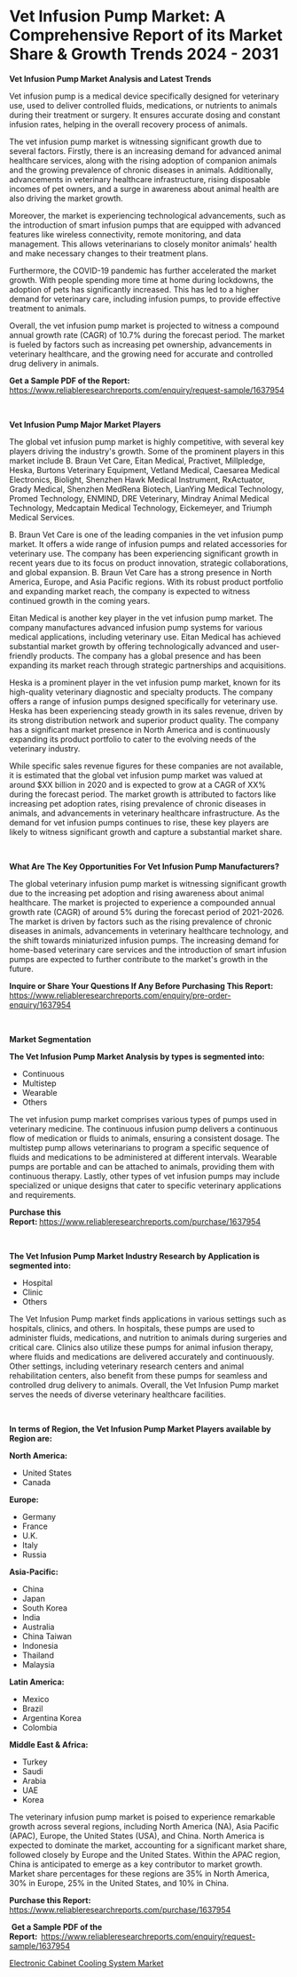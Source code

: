 <p><h1>Vet Infusion Pump Market: A Comprehensive Report of its Market Share & Growth Trends 2024 - 2031</h1></p><p><strong>Vet Infusion Pump Market Analysis and Latest Trends</strong></p>
<p><p>Vet infusion pump is a medical device specifically designed for veterinary use, used to deliver controlled fluids, medications, or nutrients to animals during their treatment or surgery. It ensures accurate dosing and constant infusion rates, helping in the overall recovery process of animals.</p><p>The vet infusion pump market is witnessing significant growth due to several factors. Firstly, there is an increasing demand for advanced animal healthcare services, along with the rising adoption of companion animals and the growing prevalence of chronic diseases in animals. Additionally, advancements in veterinary healthcare infrastructure, rising disposable incomes of pet owners, and a surge in awareness about animal health are also driving the market growth.</p><p>Moreover, the market is experiencing technological advancements, such as the introduction of smart infusion pumps that are equipped with advanced features like wireless connectivity, remote monitoring, and data management. This allows veterinarians to closely monitor animals' health and make necessary changes to their treatment plans.</p><p>Furthermore, the COVID-19 pandemic has further accelerated the market growth. With people spending more time at home during lockdowns, the adoption of pets has significantly increased. This has led to a higher demand for veterinary care, including infusion pumps, to provide effective treatment to animals.</p><p>Overall, the vet infusion pump market is projected to witness a compound annual growth rate (CAGR) of 10.7% during the forecast period. The market is fueled by factors such as increasing pet ownership, advancements in veterinary healthcare, and the growing need for accurate and controlled drug delivery in animals.</p></p>
<p><strong>Get a Sample PDF of the Report:&nbsp;</strong> <a href="https://www.reliableresearchreports.com/enquiry/request-sample/1637954">https://www.reliableresearchreports.com/enquiry/request-sample/1637954</a></p>
<p>&nbsp;</p>
<p><strong>Vet Infusion Pump Major Market Players</strong></p>
<p><p>The global vet infusion pump market is highly competitive, with several key players driving the industry's growth. Some of the prominent players in this market include B. Braun Vet Care, Eitan Medical, Practivet, Millpledge, Heska, Burtons Veterinary Equipment, Vetland Medical, Caesarea Medical Electronics, Biolight, Shenzhen Hawk Medical Instrument, RxActuator, Grady Medical, Shenzhen MedRena Biotech, LianYing Medical Technology, Promed Technology, ENMIND, DRE Veterinary, Mindray Animal Medical Technology, Medcaptain Medical Technology, Eickemeyer, and Triumph Medical Services.</p><p>B. Braun Vet Care is one of the leading companies in the vet infusion pump market. It offers a wide range of infusion pumps and related accessories for veterinary use. The company has been experiencing significant growth in recent years due to its focus on product innovation, strategic collaborations, and global expansion. B. Braun Vet Care has a strong presence in North America, Europe, and Asia Pacific regions. With its robust product portfolio and expanding market reach, the company is expected to witness continued growth in the coming years.</p><p>Eitan Medical is another key player in the vet infusion pump market. The company manufactures advanced infusion pump systems for various medical applications, including veterinary use. Eitan Medical has achieved substantial market growth by offering technologically advanced and user-friendly products. The company has a global presence and has been expanding its market reach through strategic partnerships and acquisitions.</p><p>Heska is a prominent player in the vet infusion pump market, known for its high-quality veterinary diagnostic and specialty products. The company offers a range of infusion pumps designed specifically for veterinary use. Heska has been experiencing steady growth in its sales revenue, driven by its strong distribution network and superior product quality. The company has a significant market presence in North America and is continuously expanding its product portfolio to cater to the evolving needs of the veterinary industry.</p><p>While specific sales revenue figures for these companies are not available, it is estimated that the global vet infusion pump market was valued at around $XX billion in 2020 and is expected to grow at a CAGR of XX% during the forecast period. The market growth is attributed to factors like increasing pet adoption rates, rising prevalence of chronic diseases in animals, and advancements in veterinary healthcare infrastructure. As the demand for vet infusion pumps continues to rise, these key players are likely to witness significant growth and capture a substantial market share.</p></p>
<p>&nbsp;</p>
<p><strong>What Are The Key Opportunities For Vet Infusion Pump Manufacturers?</strong></p>
<p><p>The global veterinary infusion pump market is witnessing significant growth due to the increasing pet adoption and rising awareness about animal healthcare. The market is projected to experience a compounded annual growth rate (CAGR) of around 5% during the forecast period of 2021-2026. The market is driven by factors such as the rising prevalence of chronic diseases in animals, advancements in veterinary healthcare technology, and the shift towards miniaturized infusion pumps. The increasing demand for home-based veterinary care services and the introduction of smart infusion pumps are expected to further contribute to the market's growth in the future.</p></p>
<p><strong>Inquire or Share Your Questions If Any Before Purchasing This Report:</strong> <a href="https://www.reliableresearchreports.com/enquiry/pre-order-enquiry/1637954">https://www.reliableresearchreports.com/enquiry/pre-order-enquiry/1637954</a></p>
<p>&nbsp;</p>
<p><strong>Market Segmentation</strong></p>
<p><strong>The Vet Infusion Pump Market Analysis by types is segmented into:</strong></p>
<p><ul><li>Continuous</li><li>Multistep</li><li>Wearable</li><li>Others</li></ul></p>
<p><p>The vet infusion pump market comprises various types of pumps used in veterinary medicine. The continuous infusion pump delivers a continuous flow of medication or fluids to animals, ensuring a consistent dosage. The multistep pump allows veterinarians to program a specific sequence of fluids and medications to be administered at different intervals. Wearable pumps are portable and can be attached to animals, providing them with continuous therapy. Lastly, other types of vet infusion pumps may include specialized or unique designs that cater to specific veterinary applications and requirements.</p></p>
<p><strong>Purchase this Report:&nbsp;</strong><a href="https://www.reliableresearchreports.com/purchase/1637954">https://www.reliableresearchreports.com/purchase/1637954</a></p>
<p>&nbsp;</p>
<p><strong>The Vet Infusion Pump Market Industry Research by Application is segmented into:</strong></p>
<p><ul><li>Hospital</li><li>Clinic</li><li>Others</li></ul></p>
<p><p>The Vet Infusion Pump market finds applications in various settings such as hospitals, clinics, and others. In hospitals, these pumps are used to administer fluids, medications, and nutrition to animals during surgeries and critical care. Clinics also utilize these pumps for animal infusion therapy, where fluids and medications are delivered accurately and continuously. Other settings, including veterinary research centers and animal rehabilitation centers, also benefit from these pumps for seamless and controlled drug delivery to animals. Overall, the Vet Infusion Pump market serves the needs of diverse veterinary healthcare facilities.</p></p>
<p>&nbsp;</p>
<p><strong>In terms of Region, the Vet Infusion Pump Market Players available by Region are:</strong></p>
<p>
    <p> <strong> North America: </strong>
        <ul>
            <li>United States</li>
            <li>Canada</li>
        </ul>
        </p> 
    <p> <strong> Europe: </strong>
        <ul>
            <li>Germany</li>
            <li>France</li>
            <li>U.K.</li>
            <li>Italy</li>
            <li>Russia</li>
        </ul>
        </p> 
    <p> <strong> Asia-Pacific: </strong>
        <ul>
            <li>China</li>
            <li>Japan</li>
            <li>South Korea</li>
            <li>India</li>
            <li>Australia</li>
            <li>China Taiwan</li>
            <li>Indonesia</li>
            <li>Thailand</li>
            <li>Malaysia</li>
        </ul>
        </p> 
    <p> <strong> Latin America: </strong>
        <ul>
            <li>Mexico</li>
            <li>Brazil</li>
            <li>Argentina Korea</li>
            <li>Colombia</li>
        </ul>
        </p> 
    <p> <strong> Middle East & Africa: </strong>
        <ul>
            <li>Turkey</li>
            <li>Saudi</li>
            <li>Arabia</li>
            <li>UAE</li>
            <li>Korea</li>
        </ul>
    </p>
    </p>
<p><p>The veterinary infusion pump market is poised to experience remarkable growth across several regions, including North America (NA), Asia Pacific (APAC), Europe, the United States (USA), and China. North America is expected to dominate the market, accounting for a significant market share, followed closely by Europe and the United States. Within the APAC region, China is anticipated to emerge as a key contributor to market growth. Market share percentages for these regions are 35% in North America, 30% in Europe, 25% in the United States, and 10% in China.</p></p>
<p><strong>Purchase this Report: </strong><a href="https://www.reliableresearchreports.com/purchase/1637954">https://www.reliableresearchreports.com/purchase/1637954</a></p>
<p>&nbsp;<strong>Get a Sample PDF of the Report:&nbsp;&nbsp;</strong><a href="https://www.reliableresearchreports.com/enquiry/request-sample/1637954">https://www.reliableresearchreports.com/enquiry/request-sample/1637954</a></p>
<p><strong></strong></p>
<p><p><a href="https://github.com/jaidynmorantestelletmjzya/Market-Research-Report-List-1/blob/main/electronic-cabinet-cooling-system-market.md">Electronic Cabinet Cooling System Market</a></p></p>
